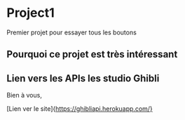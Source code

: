 # Project1
Premier projet pour essayer tous les boutons

## Pourquoi ce projet est très intéressant

## Lien vers les APIs les studio Ghibli

Bien à vous,

[Lien ver le site]{https://ghibliapi.herokuapp.com/}
